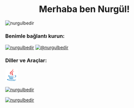 <h1 align="center">Merhaba ben Nurgül!</h1>
<p align="left"> <img src="https://komarev.com/ghpvc/?username=nurgulbedir&label=Profile%20views&color =0e75b6&style=flat" alt="nurgulbedir" /> </p>

<h3 align="left">Benimle bağlantı kurun:</h3>
<p align="left">
<a href="https://linkedin .com/in/nurgulbedir" target="blank"><img align="center" src="https://raw.githubusercontent.com/rahuldkjain/github-profile-readme-generator/master/src/images/icons /Social/linked-in-alt.svg" alt="nurgulbedir" height="30" width="40" /></a>
<a href="https://medium.com/@nurgulbedir" target= "boş"><img align="center" src="https://raw.githubusercontent.com/rahuldkjain/github-profile-readme-generator/master/src/images/icons/Social/medium.svg" alt="@nurgulbedir" yükseklik="30" genişlik="40" /></a>
</p>

<h3 align="left">Diller ve Araçlar:</h3>
<p align="left"> <a href="https://www.java.com" target="_blank" rel="noreferrer"> <img src="https://raw.githubusercontent.com/devicons/devicon/master/icons/java/java-original.svg" alt="java" width="40" height="40"/> </ a> </p>

<p><img align="center" src="https://github-readme-stats.vercel.app/api/top-langs?username=nurgulbedir&show_icons=true&locale=en&layout=compact" alt ="nurgulbedir" /></p>

<p><img align="center" src="https://github-readme-streak-stats.herokuapp.com/?user=nurgulbedir&" alt="nurgulbedir"/></p>
